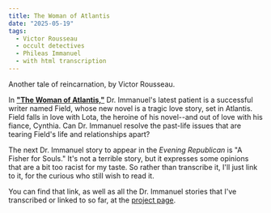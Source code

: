 ```yaml
---
title: The Woman of Atlantis
date: "2025-05-19"
tags: 
  - Victor Rousseau
  - occult detectives
  - Phileas Immanuel
  - with html transcription
---
```


Another tale of reincarnation, by Victor Rousseau.

In [**"The Woman of Atlantis,"**](/victor-rousseau/woman-of-atlantis) Dr. Immanuel's latest patient is a successful writer named Field, whose new novel is a tragic love story, set in Atlantis. Field falls in love with Lota, the heroine of his novel--and out of love with his fiance, Cynthia. 
Can Dr. Immanuel resolve the past-life issues that are tearing Field's life and relationships apart?

The next Dr. Immanuel story to appear in the *Evening Republican* is "A Fisher for Souls." It's not a terrible story, but it expresses some opinions that are a bit too racist for my taste. So rather than transcribe it, I'll just link to it, for the curious who still wish to read it.

You can find that link, as well as all the Dr. Immanuel stories that I've transcribed or linked to so far, at the [project page](/pages/victor-rousseau/#dr-phileas-immanuel-tracer-of-egos).



